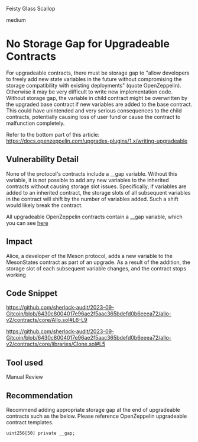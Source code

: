 Feisty Glass Scallop

medium

# No Storage Gap for Upgradeable Contracts
For upgradeable contracts, there must be storage gap to "allow developers to freely add new state variables in the future without compromising the storage compatibility with existing deployments" (quote OpenZeppelin). Otherwise it may be very difficult to write new implementation code. Without storage gap, the variable in child contract might be overwritten by the upgraded base contract if new variables are added to the base contract. This could have unintended and very serious consequences to the child contracts, potentially causing loss of user fund or cause the contract to malfunction completely.

Refer to the bottom part of this article: https://docs.openzeppelin.com/upgrades-plugins/1.x/writing-upgradeable

## Vulnerability Detail

None of the protocol's contracts include a __gap variable. Without this variable, it is not possible to add any new variables to the inherited contracts without causing storage slot issues. Specifically, if variables are added to an inherited contract, the storage slots of
all subsequent variables in the contract will shift by the number of variables added. Such a shift would likely break the contract.

All upgradeable OpenZeppelin contracts contain a __gap variable, which you can see [here](https://github.com/OpenZeppelin/openzeppelin-contracts-upgradeable/blob/54803be62207c2412e27d09325243f2f1452f7b9/contracts/access/OwnableUpgradeable.sol#L89-L94)

## Impact
Alice, a developer of the Meson protocol, adds a new variable to the MesonStates contract as part of an upgrade. As a result of the addition, the storage slot of each subsequent variable changes, and the contract stops working

## Code Snippet
https://github.com/sherlock-audit/2023-09-Gitcoin/blob/6430c8004017e96ae2f5aac365bdefd0b6eeea72/allo-v2/contracts/core/Allo.sol#L6-L9

https://github.com/sherlock-audit/2023-09-Gitcoin/blob/6430c8004017e96ae2f5aac365bdefd0b6eeea72/allo-v2/contracts/core/libraries/Clone.sol#L5

## Tool used

Manual Review

## Recommendation

Recommend adding appropriate storage gap at the end of upgradeable contracts such as the below. Please reference OpenZeppelin upgradeable contract templates.
```solidity
uint256[50] private __gap;

```